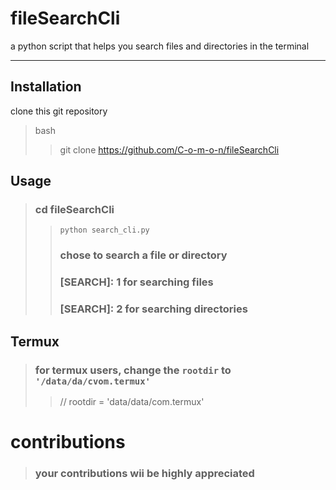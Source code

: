 # fileSearchCli
a python script that helps you search files and directories in the terminal

---
## Installation

clone this git repository

> bash
>> git clone https://github.com/C-o-m-o-n/fileSearchCli


## Usage

> ### cd fileSearchCli
>> `python search_cli.py`
>> ### chose to search a file or directory
>> ### [SEARCH]: 1 for searching files
>>  ### [SEARCH]: 2 for searching directories


## Termux
> ### for termux users, change the `rootdir` to `'/data/da/cvom.termux'`
>> // rootdir = 'data/data/com.termux'  

# contributions
> ### your contributions wii be highly appreciated
